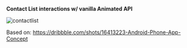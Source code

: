 **Contact List interactions w/ vanilla Animated API**

![contactlist](https://user-images.githubusercontent.com/47810008/213226808-857ef963-a7a2-46e6-8e21-e175644a0d1b.gif)

Based on:
https://dribbble.com/shots/16413223-Android-Phone-App-Concept
